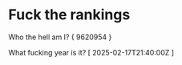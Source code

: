 # Fuck the rankings

Who the hell am I?
{ 9620954 }

What fucking year is it?
[ 2025-02-17T21:40:00Z ]
